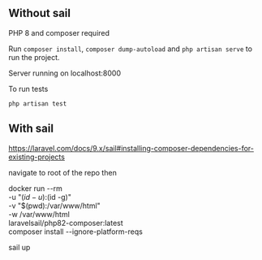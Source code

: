 ## Without sail

PHP 8 and composer required

Run `composer install`,  `composer dump-autoload` and `php artisan serve` to run the project.

Server running on localhost:8000

To run tests

`php artisan test`

## With sail

https://laravel.com/docs/9.x/sail#installing-composer-dependencies-for-existing-projects


navigate to root of the repo then

docker run --rm \
    -u "$(id -u):$(id -g)" \
    -v "$(pwd):/var/www/html" \
    -w /var/www/html \
    laravelsail/php82-composer:latest \
    composer install --ignore-platform-reqs

sail up